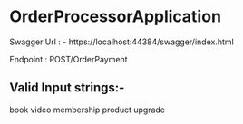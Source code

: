 # OrderProcessorApplication


Swagger Url : - https://localhost:44384/swagger/index.html

Endpoint : POST/OrderPayment

Valid Input strings:-
--------------------
book
video
membership
product
upgrade
